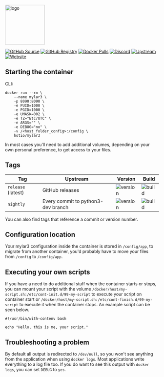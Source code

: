 [<img src="https://hotio.dev/img/mylar3.png" alt="logo" height="130" width="130">](https://github.com/mylar3/mylar3)

[![GitHub Source](https://img.shields.io/badge/github-source-ffb64c?style=flat-square&logo=github&logoColor=white&labelColor=757575)](https://github.com/hotio/mylar3)
[![GitHub Registry](https://img.shields.io/badge/github-registry-ffb64c?style=flat-square&logo=github&logoColor=white&labelColor=757575)](https://github.com/orgs/hotio/packages/container/package/mylar3)
[![Docker Pulls](https://img.shields.io/docker/pulls/hotio/mylar3?color=ffb64c&style=flat-square&label=pulls&logo=docker&logoColor=white&labelColor=757575)](https://hub.docker.com/r/hotio/mylar3)
[![Discord](https://img.shields.io/discord/610068305893523457?style=flat-square&color=ffb64c&label=discord&logo=discord&logoColor=white&labelColor=757575)](https://hotio.dev/discord)
[![Upstream](https://img.shields.io/badge/upstream-project-ffb64c?style=flat-square&labelColor=757575)](https://github.com/mylar3/mylar3)
[![Website](https://img.shields.io/badge/website-hotio.dev-ffb64c?style=flat-square&labelColor=757575)](https://hotio.dev/containers/mylar3)

## Starting the container

CLI:

```shell
docker run --rm \
    --name mylar3 \
    -p 8090:8090 \
    -e PUID=1000 \
    -e PGID=1000 \
    -e UMASK=002 \
    -e TZ="Etc/UTC" \
    -e ARGS="" \
    -e DEBUG="no" \
    -v /<host_folder_config>:/config \
    hotio/mylar3
```

In most cases you'll need to add additional volumes, depending on your own personal preference, to get access to your files.

## Tags

| Tag                | Upstream                           | Version | Build |
| -------------------|------------------------------------|---------|-------|
| `release` (latest) | GitHub releases                    | ![version](https://img.shields.io/badge/dynamic/json?color=f5f5f5&style=flat-square&label=&query=%24.version&url=https%3A%2F%2Fraw.githubusercontent.com%2Fhotio%2Fmylar3%2Frelease%2FVERSION.json) | ![build](https://img.shields.io/github/workflow/status/hotio/mylar3/build/release?style=flat-square&label=) |
| `nightly`          | Every commit to python3-dev branch | ![version](https://img.shields.io/badge/dynamic/json?color=f5f5f5&style=flat-square&label=&query=%24.version&url=https%3A%2F%2Fraw.githubusercontent.com%2Fhotio%2Fmylar3%2Fnightly%2FVERSION.json) | ![build](https://img.shields.io/github/workflow/status/hotio/mylar3/build/nightly?style=flat-square&label=) |

You can also find tags that reference a commit or version number.

## Configuration location

Your mylar3 configuration inside the container is stored in `/config/app`, to migrate from another container, you'd probably have to move your files from `/config` to `/config/app`.

## Executing your own scripts

If you have a need to do additional stuff when the container starts or stops, you can mount your script with the volume `/docker/host/my-script.sh:/etc/cont-init.d/99-my-script` to execute your script on container start or `/docker/host/my-script.sh:/etc/cont-finish.d/99-my-script` to execute it when the container stops. An example script can be seen below.

```shell
#!/usr/bin/with-contenv bash

echo "Hello, this is me, your script."
```

## Troubleshooting a problem

By default all output is redirected to `/dev/null`, so you won't see anything from the application when using `docker logs`. Most applications write everything to a log file too. If you do want to see this output with `docker logs`, you can set `DEBUG` to `yes`.
